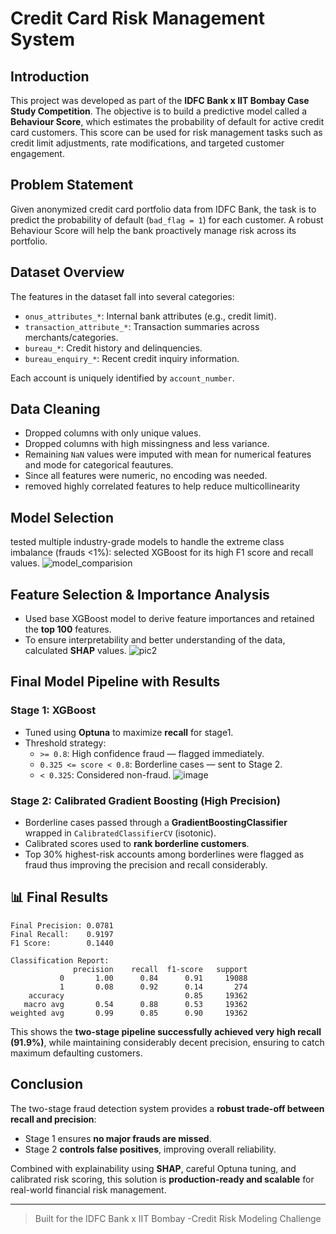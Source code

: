 # Credit Card Risk Management System

## Introduction
This project was developed as part of the **IDFC Bank x IIT Bombay Case Study Competition**. The objective is to build a predictive model called a **Behaviour Score**, which estimates the probability of default for active credit card customers. This score can be used for risk management tasks such as credit limit adjustments, rate modifications, and targeted customer engagement.

## Problem Statement
Given anonymized credit card portfolio data from IDFC Bank, the task is to predict the probability of default (`bad_flag = 1`) for each customer. A robust Behaviour Score will help the bank proactively manage risk across its portfolio.

## Dataset Overview
The features in the dataset fall into several categories:
- `onus_attributes_*`: Internal bank attributes (e.g., credit limit).
- `transaction_attribute_*`: Transaction summaries across merchants/categories.
- `bureau_*`: Credit history and delinquencies.
- `bureau_enquiry_*`: Recent credit inquiry information.

Each account is uniquely identified by `account_number`.

## Data Cleaning
- Dropped columns with only unique values.
- Dropped columns with high missingness and less variance.
- Remaining `NaN` values were imputed with mean for numerical features and mode for categorical feautures.
- Since all features were numeric, no encoding was needed.
- removed highly correlated features to help reduce multicollinearity

## Model Selection
tested multiple industry-grade models to handle the extreme class imbalance (frauds <1%):
selected XGBoost for its high F1 score and recall values.
![model_comparision](https://github.com/user-attachments/assets/68c4411d-3f1e-4642-8922-72c4f8607200)

## Feature Selection & Importance Analysis
- Used base XGBoost model to derive feature importances and retained the **top 100** features.
- To ensure interpretability and better understanding of the data, calculated **SHAP** values.
![pic2](https://github.com/user-attachments/assets/d8e1718f-4c87-40a7-bc3f-b939f2581466)


## Final Model Pipeline with Results

### Stage 1: XGBoost
- Tuned using **Optuna** to maximize **recall** for stage1.
- Threshold strategy:
  - `>= 0.8`: High confidence fraud — flagged immediately.
  - `0.325 <= score < 0.8`: Borderline cases — sent to Stage 2.
  - `< 0.325`: Considered non-fraud.
![image](https://github.com/user-attachments/assets/38e2ab2b-1663-4186-8664-44f95b85e07e)

### Stage 2: Calibrated Gradient Boosting (High Precision)
- Borderline cases passed through a **GradientBoostingClassifier** wrapped in `CalibratedClassifierCV` (isotonic).
- Calibrated scores used to **rank borderline customers**.
- Top 30% highest-risk accounts among borderlines were flagged as fraud thus improving the precision and recall considerably.


## 📊 Final Results
```text
Final Precision: 0.0781
Final Recall:    0.9197
F1 Score:        0.1440
```

```text
Classification Report:
              precision    recall  f1-score   support
           0       1.00      0.84      0.91     19088
           1       0.08      0.92      0.14       274
    accuracy                           0.85     19362
   macro avg       0.54      0.88      0.53     19362
weighted avg       0.99      0.85      0.90     19362
```

This shows the **two-stage pipeline successfully achieved very high recall (91.9%)**, while maintaining considerably decent precision, ensuring to catch maximum defaulting customers.

##  Conclusion
The two-stage fraud detection system provides a **robust trade-off between recall and precision**:
- Stage 1 ensures **no major frauds are missed**.
- Stage 2 **controls false positives**, improving overall reliability.

Combined with explainability using **SHAP**, careful Optuna tuning, and calibrated risk scoring, this solution is **production-ready and scalable** for real-world financial risk management.

---

> Built for the IDFC Bank x IIT Bombay -Credit Risk Modeling Challenge

